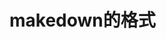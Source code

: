 <!--
 * @Author: your name
 * @Date: 2021-03-31 15:37:51
 * @LastEditTime: 2021-04-01 00:07:31
 * @LastEditors: Please set LastEditors
 * @Description: In User Settings Edit
 * @FilePath: \blog\blog\docs\README.md
-->
# makedown的格式
